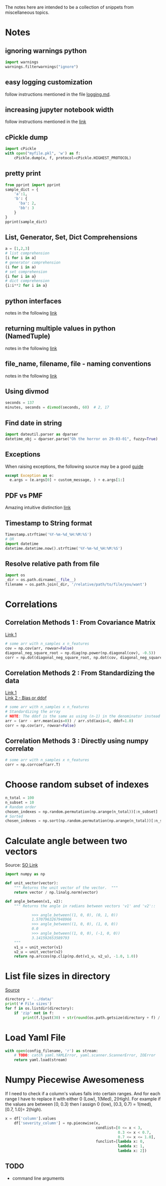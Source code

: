 The notes here are intended to be a collection of snippets from miscellaneous topics.

# Notes

## ignoring warnings python
```python
import warnings
warnings.filterwarnings("ignore")
```

## easy logging customization
follow instructions mentioned in the file [logging.md](logging.md).

## increasing jupyter notebook width
  follow instructions mentioned in the [link](http://stackoverflow.com/questions/21971449/how-do-i-increase-the-cell-width-of-the-ipython-notebook-in-my-browser)

## cPickle dump
```python
import cPickle
with open("myfile.pkl", 'w') as f:
    cPickle.dump(x, f, protocol=cPickle.HIGHEST_PROTOCOL)
```

## pretty print
```python
from pprint import pprint
sample_dict = {
    'a':1,
    'b': {
      'ba': 2,
      'bb': 3
    }
}
pprint(sample_dict)
```

## List, Generator, Set, Dict Comprehensions
```python
a = [1,2,3]
# list comprehension
[i for i in a]
# generator comprehension  
(i for i in a)
# set comprehension
{i for i in a}
# dict comprehension
{i:i**2 for i in a}
```

## python interfaces
notes in the following [link](http://stackoverflow.com/questions/372042/difference-between-abstract-class-and-interface-in-python)

## returning multiple values in python (NamedTuple)
notes in the following [link](http://stackoverflow.com/questions/354883/how-do-you-return-multiple-values-in-python)

## file_name, filename, file - naming conventions
notes in the following [link](http://english.stackexchange.com/questions/5366/which-is-correct-filename-file-name-or-filename)

## Using divmod
```python
seconds = 137
minutes, seconds = divmod(seconds, 60)  # 2, 17
```

## Find date in string
```python
import dateutil.parser as dparser
datetime_obj = dparser.parse("Oh the horror on 29-03-01", fuzzy=True)
```

## Exceptions
When raising exceptions, the following source may be a good [guide](http://stackoverflow.com/questions/9157210/how-do-i-raise-the-same-exception-with-a-custom-message-in-python)
```python
except Exception as e:
  e.args = (e.args[0] + custom_message, ) + e.args[1:]
```

## PDF vs PMF
Amazing intuitive distinction [link](http://math.stackexchange.com/questions/23293/probability-density-function-vs-probability-mass-function)


## Timestamp to String format
```python
Timestamp.strftime('%Y-%m-%d_%H:%M:%S')
# OR
import datetime
datetime.datetime.now().strftime('%Y-%m-%d_%H:%M:%S')
```

## Resolve relative path from file
```python
import os
_dir = os.path.dirname(__file__)
filename = os.path.join(_dir, '/relative/path/to/file/you/want')
```

# Correlations

## Correlation Methods 1 : From Covariance Matrix
[Link 1](https://en.wikipedia.org/wiki/Covariance_matrix#Correlation_matrix)
```python
# some arr with n_samples x n_features
cov = np.cov(arr, rowvar=False)
diagonal_neg_square_root = np.diag(np.power(np.diagonal(cov), -0.5))
corr = np.dot(diagonal_neg_square_root, np.dot(cov, diagonal_neg_square_root))
```

## Correlation Methods 2 : From Standardizing the data
[Link 1](https://en.wikipedia.org/wiki/Covariance_matrix#Correlation_matrix)  
[Link 2 - Bias or ddof](https://en.wikipedia.org/wiki/Covariance_matrix#Estimation)
```python
# some arr with n_samples x n_features
# Standardizing the array
# NOTE: The ddof is the same as using (n-1) in the denominator instead of (n)
arr = (arr - arr.mean(axis=0)) / arr.std(axis=0, ddof=1.0)
corr = np.cov(arr, rowvar=False)
```

## Correlation Methods 3 : Directly using numpy correlate
```python
# some arr with n_samples x n_features
corr = np.corrcoef(arr.T)
```

# Choose random subset of indexes
```python
n_total = 100
n_subset = 10
# Random order
chosen_indexes = np.random.permutation(np.arange(n_total))[:n_subset]
# Sorted
chosen_indexes = np.sort(np.random.permutation(np.arange(n_total))[:n_subset])
```

# Calculate angle between two vectors
Source: [SO Link](http://stackoverflow.com/questions/2827393/angles-between-two-n-dimensional-vectors-in-python/13849249#13849249)
```python
import numpy as np

def unit_vector(vector):
    """ Returns the unit vector of the vector.  """
    return vector / np.linalg.norm(vector)

def angle_between(v1, v2):
    """ Returns the angle in radians between vectors 'v1' and 'v2'::

            >>> angle_between((1, 0, 0), (0, 1, 0))
            1.5707963267948966
            >>> angle_between((1, 0, 0), (1, 0, 0))
            0.0
            >>> angle_between((1, 0, 0), (-1, 0, 0))
            3.141592653589793
    """
    v1_u = unit_vector(v1)
    v2_u = unit_vector(v2)
    return np.arccos(np.clip(np.dot(v1_u, v2_u), -1.0, 1.0))
```

# List file sizes in directory
[Source](https://www.kaggle.com/anokas/quora-question-pairs/data-analysis-xgboost-starter-0-35460-lb)
```python
directory = '../data/'
print('# File sizes')
for f in os.listdir(directory):
    if 'zip' not in f:
        print(f.ljust(30) + str(round(os.path.getsize(directory + f) / 1000000, 2)) + 'MB')
```

# Load Yaml File
```python
with open(config_filename, 'r') as stream:
    # TODO: catch yaml.YAMLError, yaml.scanner.ScannerError, IOError
    return yaml.load(stream)
```

# Numpy Piecewise Awesomeness
If I need to check if a column's values falls into certain ranges. And for each range I have to replace it with either 0 (Low), 1(Med), 2(High). For example if the values are between [0, 0.3) then I assign 0 (low), [0.3, 0.7) = 1(med), [0.7, 1.0]= 2(high).
```python
x = df['column'].values
    df['severity_column'] = np.piecewise(x,
                                         condlist=[0 <= x < 3,
                                                   0.3 <= x < 0.7,
                                                   0.7 <= x <= 1.0],
                                         funclist=[lambda x: 0,
                                                   lambda x: 1,
                                                   lambda x: 2])
```

## TODO
* command line arguments
